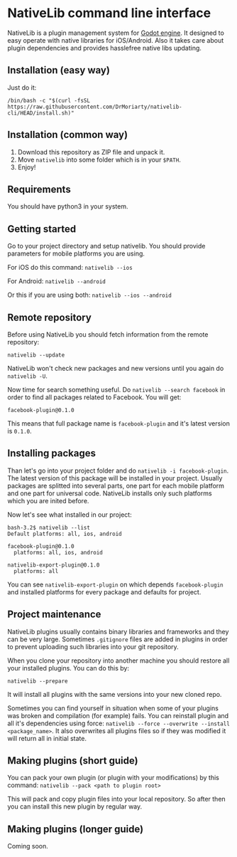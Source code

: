 # NativeLib command line interface

NativeLib is a plugin management system for [Godot engine](http://godotengine.org/). It designed to easy operate with native libraries for iOS/Android. Also it takes care about plugin dependencies and provides hasslefree native libs updating.

## Installation (easy way)

Just do it: 

```/bin/bash -c "$(curl -fsSL https://raw.githubusercontent.com/DrMoriarty/nativelib-cli/HEAD/install.sh)"```

## Installation (common way)

1. Download this repository as ZIP file and unpack it. 
2. Move `nativelib` into some folder which is in your `$PATH`.
3. Enjoy!

## Requirements

You should have python3 in your system.

## Getting started

Go to your project directory and setup nativelib. You should provide parameters for mobile platforms you are using.

For iOS do this command: `nativelib --ios`

For Android: `nativelib --android`

Or this if you are using both: `nativelib --ios --android`

## Remote repository

Before using NativeLib you should fetch information from the remote repository: 

```nativelib --update```

NativeLib won't check new packages and new versions until you again do `nativelib -U`.

Now time for search something useful. Do `nativelib --search facebook` in order to find all packages related to Facebook.
You will get:
```
facebook-plugin@0.1.0
```

This means that full package name is `facebook-plugin` and it's latest version is `0.1.0`.

## Installing packages

Than let's go into your project folder and do `nativelib -i facebook-plugin`. The latest version of this package will be installed in your project. Usually packages are splitted into several parts, one part for each mobile platform and one part for universal code. NativeLib installs only such platforms which you are inited before.

Now let's see what installed in our project:

```
bash-3.2$ nativelib --list
Default platforms: all, ios, android

facebook-plugin@0.1.0
  platforms: all, ios, android

nativelib-export-plugin@0.1.0
  platforms: all
```

You can see `nativelib-export-plugin` on which depends `facebook-plugin` and installed platforms for every package and defaults for project.

## Project maintenance

NativeLib plugins usually contains binary libraries and frameworks and they can be very large. Sometimes `.gitignore` files are added in plugins in order to prevent uploading such libraries into your git repository.

When you clone your repository into another machine you should restore all your installed plugins. You can do this by:

```
nativelib --prepare
```

It will install all plugins with the same versions into your new cloned repo. 

Sometimes you can find yourself in situation when some of your plugins was broken and compilation (for example) fails. You can reinstall plugin and all it's dependencies using force: `nativelib --force --overwrite --install <package_name>`. It also overwrites all plugins files so if they was modified it will return all in initial state.

## Making plugins (short guide)

You can pack your own plugin (or plugin with your modifications) by this command: `nativelib --pack <path to plugin root>`

This will pack and copy plugin files into your local repository. So after then you can install this new plugin by regular way.

## Making plugins (longer guide)

Coming soon.
